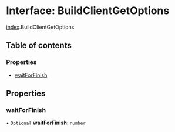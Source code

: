 # Interface: BuildClientGetOptions

[index](../modules/index.md).BuildClientGetOptions

## Table of contents

### Properties

- [waitForFinish](index.BuildClientGetOptions.md#waitforfinish)

## Properties

### <a id="waitforfinish" name="waitforfinish"></a> waitForFinish

• `Optional` **waitForFinish**: `number`
